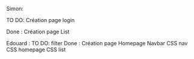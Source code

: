 Simon:

TO DO:
Création page login

Done :
Création page List

Edouard :
TO DO:
filter
Done :
Création page Homepage
Navbar
CSS nav
CSS homepage
CSS list
